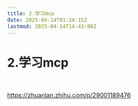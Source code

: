 ```yaml
---
title: 2.学习mcp
date: 2025-04-14T01:24:15Z
lastmod: 2025-04-14T14:43:00Z
---
```


# 2.学习mcp

‍

https://zhuanlan.zhihu.com/p/29001189476

‍
